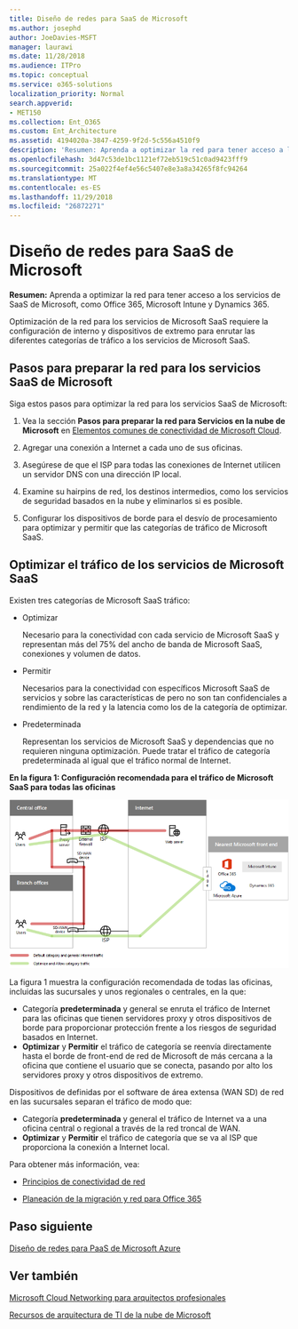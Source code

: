 ```yaml
---
title: Diseño de redes para SaaS de Microsoft
ms.author: josephd
author: JoeDavies-MSFT
manager: laurawi
ms.date: 11/28/2018
ms.audience: ITPro
ms.topic: conceptual
ms.service: o365-solutions
localization_priority: Normal
search.appverid:
- MET150
ms.collection: Ent_O365
ms.custom: Ent_Architecture
ms.assetid: 4194020a-3847-4259-9f2d-5c556a4510f9
description: 'Resumen: Aprenda a optimizar la red para tener acceso a los servicios de SaaS de Microsoft, como Office 365, Microsoft Intune y Dynamics 365.'
ms.openlocfilehash: 3d47c53de1bc1121ef72eb519c51c0ad9423fff9
ms.sourcegitcommit: 25a022f4ef4e56c5407e8e3a8a34265f8fc94264
ms.translationtype: MT
ms.contentlocale: es-ES
ms.lasthandoff: 11/29/2018
ms.locfileid: "26872271"
---
```

# <a name="designing-networking-for-microsoft-saas"></a>Diseño de redes para SaaS de Microsoft

 **Resumen:** Aprenda a optimizar la red para tener acceso a los servicios de SaaS de Microsoft, como Office 365, Microsoft Intune y Dynamics 365.
  
Optimización de la red para los servicios de Microsoft SaaS requiere la configuración de interno y dispositivos de extremo para enrutar las diferentes categorías de tráfico a los servicios de Microsoft SaaS.
  
## <a name="steps-to-prepare-your-network-for-microsoft-saas-services"></a>Pasos para preparar la red para los servicios SaaS de Microsoft

Siga estos pasos para optimizar la red para los servicios SaaS de Microsoft:
  
1. Vea la sección **Pasos para preparar la red para Servicios en la nube de Microsoft** en [Elementos comunes de conectividad de Microsoft Cloud](common-elements-of-microsoft-cloud-connectivity.md).
    
2. Agregar una conexión a Internet a cada uno de sus oficinas.
    
3. Asegúrese de que el ISP para todas las conexiones de Internet utilicen un servidor DNS con una dirección IP local.
    
4. Examine su hairpins de red, los destinos intermedios, como los servicios de seguridad basados en la nube y eliminarlos si es posible.
    
5. Configurar los dispositivos de borde para el desvío de procesamiento para optimizar y permitir que las categorías de tráfico de Microsoft SaaS.

## <a name="optimizing-traffic-to-microsofts-saas-services"></a>Optimizar el tráfico de los servicios de Microsoft SaaS    

Existen tres categorías de Microsoft SaaS tráfico:

- Optimizar

  Necesario para la conectividad con cada servicio de Microsoft SaaS y representan más del 75% del ancho de banda de Microsoft SaaS, conexiones y volumen de datos.

- Permitir

  Necesarios para la conectividad con específicos Microsoft SaaS de servicios y sobre las características de pero no son tan confidenciales a rendimiento de la red y la latencia como los de la categoría de optimizar.

- Predeterminada

  Representan los servicios de Microsoft SaaS y dependencias que no requieren ninguna optimización. Puede tratar el tráfico de categoría predeterminada al igual que el tráfico normal de Internet.


**En la figura 1: Configuración recomendada para el tráfico de Microsoft SaaS para todas las oficinas**

![En la figura 1: Configuración recomendada para el tráfico de Microsoft SaaS para todas las oficinas](media/Network-Poster/SaaS1.png)

La figura 1 muestra la configuración recomendada de todas las oficinas, incluidas las sucursales y unos regionales o centrales, en la que:

- Categoría **predeterminada** y general se enruta el tráfico de Internet para las oficinas que tienen servidores proxy y otros dispositivos de borde para proporcionar protección frente a los riesgos de seguridad basados en Internet.
- **Optimizar** y **Permitir** el tráfico de categoría se reenvía directamente hasta el borde de front-end de red de Microsoft de más cercana a la oficina que contiene el usuario que se conecta, pasando por alto los servidores proxy y otros dispositivos de extremo.

Dispositivos de definidas por el software de área extensa (WAN SD) de red en las sucursales separan el tráfico de modo que: 

- Categoría **predeterminada** y general el tráfico de Internet va a una oficina central o regional a través de la red troncal de WAN. 
- **Optimizar** y **Permitir** el tráfico de categoría que se va al ISP que proporciona la conexión a Internet local.
  
Para obtener más información, vea:
  
- [Principios de conectividad de red](https://aka.ms/expressrouteoffice365)

- [Planeación de la migración y red para Office 365](https://aka.ms/tune)
    
## <a name="next-step"></a>Paso siguiente

[Diseño de redes para PaaS de Microsoft Azure](designing-networking-for-microsoft-azure-paas.md)
    
## <a name="see-also"></a>Ver también

[Microsoft Cloud Networking para arquitectos profesionales](microsoft-cloud-networking-for-enterprise-architects.md)
  
[Recursos de arquitectura de TI de la nube de Microsoft](microsoft-cloud-it-architecture-resources.md)

